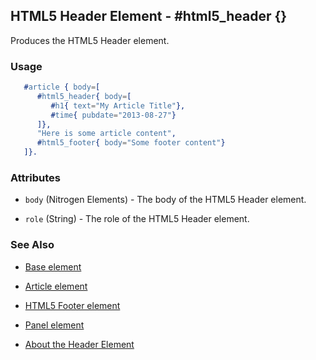 <!-- dash: #html5_header | Element | ###:Section -->



## HTML5 Header Element - #html5_header {}

  Produces the HTML5 Header element.

### Usage

```erlang
   #article { body=[
	  #html5_header{ body=[
		 #h1{ text="My Article Title"},
		 #time{ pubdate="2013-08-27"}
	  ]},
	  "Here is some article content",
	  #html5_footer{ body="Some footer content"}
   ]}.

```

### Attributes

   * `body` (Nitrogen Elements) - The body of the HTML5 Header element.

   * `role` (String) - The role of the HTML5 Header element.

### See Also

 *  [Base element](./element_base.md)

 *  [Article element](./article.md)

 *  [HTML5 Footer element](./html5_footer.md)

 *  [Panel element](./panel.md)

 *  [About the Header Element](http://html5doctor.com/the-header-element/)
